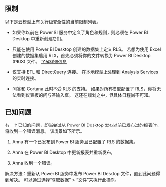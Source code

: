 ## <a name="limitations"></a>限制

以下是云模型上有关行级安全性的当前限制列表。

* 如果你以前在 Power BI 服务中定义了角色和规则，则必须在 Power BI Desktop 中重新创建它们。

* 只能在使用 Power BI Desktop 创建的数据集上定义 RLS。 若想为使用 Excel 创建的数据集启用 RLS，首先必须将你的文件转换为 Power BI Desktop (PBIX) 文件。 [了解详细信息](../desktop-import-excel-workbooks.md)

* 仅支持 ETL 和 DirectQuery 连接。 在本地模型上处理到 Analysis Services 的实时连接。

* 问答和 Cortana 此时不受 RLS 的支持。 如果对所有模型配置了 RLS，你将无法看到仪表板的问与答输入框。 这还在规划之中，但具体日程尚不可知。

## <a name="known-issues"></a>已知问题

有一个已知的问题，即当尝试从 Power BI Desktop 发布以前已发布过的报表时，将收到一个错误消息。 该场景如下所示。

1. Anna 有一个已发布到 Power BI 服务且已配置了 RLS 的数据集。

1. Anna 在 Power BI Desktop 中更新报表并重新发布。

1. Anna 收到一个错误。

解决方法：重新从 Power BI 服务中发布 Power BI Desktop 文件，直到此问题得到解决。 可以通过选择“获取数据” > “文件”来执行此操作。

